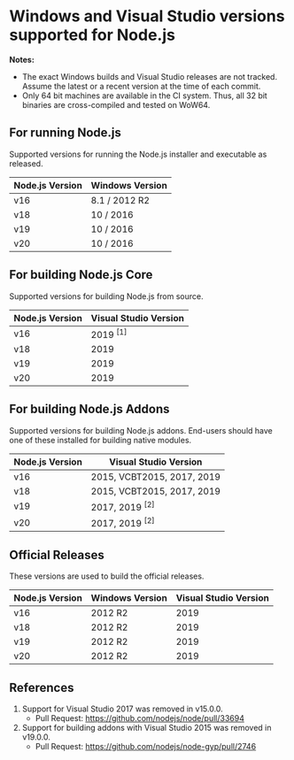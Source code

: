 # Windows and Visual Studio versions supported for Node.js

**Notes:**
- The exact Windows builds and Visual Studio releases are not tracked. Assume the latest or a recent version at the time of each commit.
- Only 64 bit machines are available in the CI system. Thus, all 32 bit binaries are cross-compiled and tested on WoW64.

## For running Node.js

Supported versions for running the Node.js installer and executable as released.

| Node.js Version | Windows Version            |
|-----------------|----------------------------|
| v16             | 8.1 / 2012 R2              |
| v18             | 10 / 2016                  |
| v19             | 10 / 2016                  |
| v20             | 10 / 2016                  |

## For building Node.js Core

Supported versions for building Node.js from source.

| Node.js Version | Visual Studio Version               |
|-----------------|-------------------------------------|
| v16             | 2019 <sup>[1]</sup>                 |
| v18             | 2019                                |
| v19             | 2019                                |
| v20             | 2019                                |

## For building Node.js Addons

Supported versions for building Node.js addons. End-users should have one of these installed for building native modules.

| Node.js Version | Visual Studio Version                     |
|-----------------|-------------------------------------------|
| v16             | 2015, VCBT2015, 2017, 2019                |
| v18             | 2015, VCBT2015, 2017, 2019                |
| v19             | 2017, 2019 <sup>[2]</sup>                 |
| v20             | 2017, 2019 <sup>[2]</sup>                 |

## Official Releases

These versions are used to build the official releases.

| Node.js Version | Windows Version | Visual Studio Version |
|-----------------|-----------------|-----------------------|
| v16             | 2012 R2         | 2019                  |
| v18             | 2012 R2         | 2019                  |
| v19             | 2012 R2         | 2019                  |
| v20             | 2012 R2         | 2019                  |

## References

1. Support for Visual Studio 2017 was removed in v15.0.0.
   - Pull Request: https://github.com/nodejs/node/pull/33694
2. Support for building addons with Visual Studio 2015 was removed in v19.0.0.
   - Pull Request: https://github.com/nodejs/node-gyp/pull/2746
